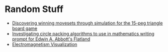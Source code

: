 # Random Stuff

- [Discovering winning movesets through simulation for the 15-peg triangle board game](https://nbviewer.jupyter.org/github/lrbuechner/Mini-Projects/blob/master/Peg%20Game.ipynb)
- [Investigating circle packing algorithms to use in mathematics writing prompt for Edwin A. Abbott's Flatland](https://nbviewer.jupyter.org/github/lrbuechner/Mini-Projects/blob/master/Flatland%20-%20Project.ipynb)
- [Electromagnetism Visualization](https://nbviewer.jupyter.org/github/lrbuechner/Electric-Field-Visualization/blob/master/Field_Lines.ipynb)
